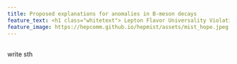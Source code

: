 ```yaml
---
title: Proposed explanations for anomalies in B-meson decays
feature_text: <h1 class="whitetext"> Lepton Flavor Universality Violation </h1>
feature_image: https://hepcomm.github.io/hepmist/assets/mist_hope.jpeg
---
```

<br>
write sth
